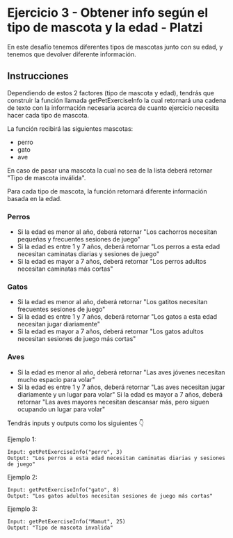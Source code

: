 # Ejercicio 3 - Obtener info según el tipo de mascota y la edad - Platzi

En este desafío tenemos diferentes tipos de mascotas junto con su edad, y tenemos que devolver diferente información.

## Instrucciones

Dependiendo de estos 2 factores (tipo de mascota y edad), tendrás que construir la función llamada getPetExerciseInfo la cual retornará una cadena de texto con la información necesaria acerca de cuanto ejercicio necesita hacer cada tipo de mascota.

La función recibirá las siguientes mascotas:

- perro
- gato
- ave

En caso de pasar una mascota la cual no sea de la lista deberá retornar "Tipo de mascota inválida".

Para cada tipo de mascota, la función retornará diferente información basada en la edad.

### Perros
- Si la edad es menor al año, deberá retornar "Los cachorros necesitan pequeñas y frecuentes sesiones de juego"
- Si la edad es entre 1 y 7 años, deberá retornar "Los perros a esta edad necesitan caminatas diarias y sesiones de juego"
- Si la edad es mayor a 7 años, deberá retornar "Los perros adultos necesitan caminatas más cortas"

### Gatos
- Si la edad es menor al año, deberá retornar "Los gatitos necesitan frecuentes sesiones de juego"
- Si la edad es entre 1 y 7 años, deberá retornar "Los gatos a esta edad necesitan jugar diariamente"
- Si la edad es mayor a 7 años, deberá retornar "Los gatos adultos necesitan sesiones de juego más cortas"

### Aves
- Si la edad es menor al año, deberá retornar "Las aves jóvenes necesitan mucho espacio para volar"
- Si la edad es entre 1 y 7 años, deberá retornar "Las aves necesitan jugar diariamente y un lugar para volar"
Si la edad es mayor a 7 años, deberá retornar "Las aves mayores necesitan descansar más, pero siguen ocupando un lugar para volar"

Tendrás inputs y outputs como los siguientes 👇

Ejemplo 1:
```
Input: getPetExerciseInfo("perro", 3)
Output: "Los perros a esta edad necesitan caminatas diarias y sesiones de juego"
```

Ejemplo 2:
```
Input: getPetExerciseInfo("gato", 8)
Output: "Los gatos adultos necesitan sesiones de juego más cortas"
```

Ejemplo 3:
```
Input: getPetExerciseInfo("Mamut", 25)
Output: "Tipo de mascota invalida"
```